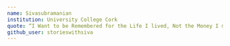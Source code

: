 ```yaml
---
name: Sivasubramanian 
institution: University College Cork  
quote: “I Want to be Remembered for the Life I lived, Not the Money I made'
github_user: storieswithsiva
---
```

